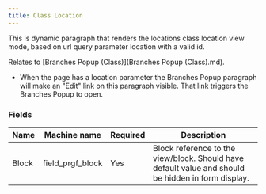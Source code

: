 ```yaml
---
title: Class Location
---
```


This is dynamic paragraph that renders the locations class location view mode, based on url query parameter location with a valid id.

Relates to [Branches Popup (Class)](Branches Popup (Class).md).
 - When the page has a location parameter the Branches Popup paragraph will make an "Edit" link on this paragraph visible. That link triggers the Branches Popup to open.

### Fields
| Name  | Machine name | Required | Description |
| ------------- | ------------- | ------------- | ------------- |
| Block | field\_prgf_block | Yes | Block reference to the view/block. Should have default value and should be hidden in form display. |
